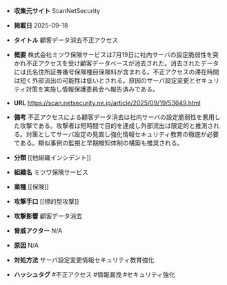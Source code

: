 - **収集元サイト**
ScanNetSecurity

- **掲載日**
2025-09-18

- **タイトル**
顧客データ消去不正アクセス

- **概要**
株式会社ミツワ保険サービスは7月19日に社内サーバの設定脆弱性を突かれ不正アクセスを受け顧客データベースが消去された。消去されたデータには氏名住所証券番号保険種目保険料が含まれる。不正アクセスの滞在時間は短く外部流出の可能性は低いとされる。原因のサーバ設定変更とセキュリティ対策を実施し情報保護委員会へ報告済みである。

- **URL**
https://scan.netsecurity.ne.jp/article/2025/09/19/53649.html

- **備考**
不正アクセスによる顧客データ消去は社内サーバの設定脆弱性を悪用した攻撃である。攻撃者は短時間で目的を達成し外部流出は限定的と推測される。対策としてサーバ設定の見直し強化情報セキュリティ教育の徹底が必要である。類似事例の監視と早期検知体制の構築も推奨される。

- **分類**
[[他組織インシデント]]

- **組織名**
ミツワ保険サービス

- **業種**
[[保険]]

- **攻撃手口**
[[標的型攻撃]]

- **攻撃影響**
顧客データ消去

- **脅威アクター**
N/A

- **原因**
N/A

- **対処方法**
サーバ設定変更情報セキュリティ教育強化

- **ハッシュタグ**
#不正アクセス #情報漏洩 #セキュリティ強化
